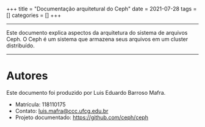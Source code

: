 +++
title = "Documentação arquitetural do Ceph"
date = 2021-07-28
tags = []
categories = []
+++

---

Este documento explica aspectos da arquitetura do sistema de arquivos Ceph. O Ceph é um sistema que armazena seus arquivos em um cluster distribuído.

---

# Autores

Este documento foi produzido por Luis Eduardo Barroso Mafra.

- Matrícula: 118110175
- Contato: luis.mafra@ccc.ufcg.edu.br
- Projeto documentado: https://github.com/ceph/ceph


